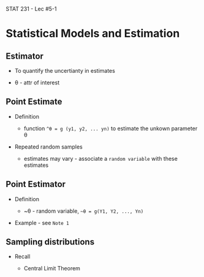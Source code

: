 STAT 231 - Lec #5-1

# Statistical Models and Estimation


## Estimator

* To quantify the uncertianty in estimates

* θ - attr of interest

## Point Estimate

* Definition

	* function ```^θ = g (y1, y2, ... yn)``` to estimate the unkown parameter θ

* Repeated random samples

	* estimates may vary - associate a ```random variable``` with these estimates

## Point Estimator

* Definition

	* ~θ - random variable, ```~θ = g(Y1, Y2, ..., Yn)```
	
* Example - see ```Note 1```

## Sampling distributions

* Recall

	* Central Limit Theorem

